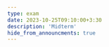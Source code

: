 ```yaml
---
type: exam
date: 2023-10-25T09:10:00+3:30
description: 'Midterm'
hide_from_announcments: true
---
```

<!--- 
**Topics:**
1. Topic 1
2. Topic 2
3. Topic 3
--->

